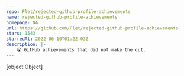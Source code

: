 ```yaml
---
repo: Flet/rejected-github-profile-achievements
name: rejected-github-profile-achievements
homepage: NA
url: https://github.com/Flet/rejected-github-profile-achievements
stars: 1543
starredAt: 2022-06-10T01:22:03Z
description: |-
    😵 GitHub achievements that did not make the cut.
---
```


[object Object]
